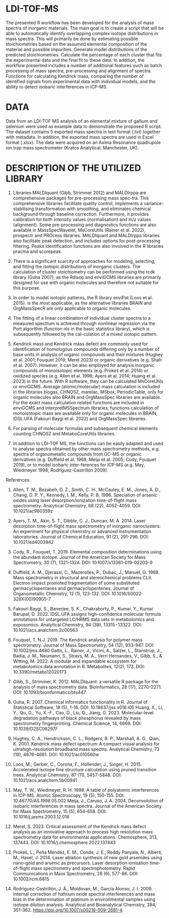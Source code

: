 # LDI-TOF-MS
The presented R workflow has been developed for the analysis of mass spectra of inorganic materials. The main goal is to create a script that will be able to automatically identify overlapping complex isotope distributions in mass spectra. This will primarily be done by estimating possible stoichiometries based on the assumed elemental composition of the material and possible impurities. Generate model distributions of the predicted stoichiometries. Calculate the percentage of each cluster that fits the experimental data and the final fit to these data. 
In addition, the workflow presented includes a number of additional features such as batch processing of mass spectra, pre-processing and alignment of spectra. Functions for calculating Kendrick mass, comparing the number of identified signals from experimental data with individual models, and the ability to detect isobaric interferences in ICP-MS.
# DATA
Data from an LDI-TOF MS analysis of an elemental mixture of gallium and selenium were used as example data to demonstrate the proposed R script. The dataset contains 5 exported mass spectra in text format (.txt) together with metadata. In addition, the exported mass spectra are used in Excel format (.xlsx). The data were acquired on an Axima Resonance quadrupole ion trap mass spectrometer (Kratos Analytical, Manchester, UK).
# DESCRIPTION OF THE UTILIZED LIBRARY
1)  Libraries MALDIquant (Gibb, Strimmer 2012) and MALDIrppa are comprehensive packages for pre-processing mass spec-tra. This comprehensive libraries facilitate quality control, implements a variance-stabilising transformation with smoothing, and eliminates chemical background through baseline correction. Furthermore, it provides calibration for both intensity values (normalisation) and m/z values (alignment). Some pre-processing and diagnostics functions are also available in MassSpecWavelet, MsCoreUtils (Rainer et al. 2022), prospectr and PROcess libraries. MALDIquant and MALDIrppa libraries also facilitate peak detection, and includes options for post-processing filtering. Peaks identification functions are also involved in the R libraries pracma and scorepeak.

2)  There is a significant scarcity of approaches for modeling, selecting, and fitting the isotopic distributions of inorganic clusters. The calculation of cluster stoichiometry can be performed using the rcdk library (Guha 2007), as the Rdisop and enviGCMS libraries are primarily designed for use with organic molecules and therefore not suitable for this purpose. 

3)  In order to model isotopic patterns, the R library enviPat (Loos et al. 2015). is the most applicable, as the alternative libraries BRAIN and OrgMassSpecR are only applicable to organic molecules.

4)  The fitting of a linear combination of individual cluster spectra to a measured spectrum is achieved through nonlinear regression via the Port algorithm (function nls in the basic statistics library), which is subsequently followed by the cal-culation of a mixed isotopic pattern.

5)  Kendrick mass and Kendrick mass defect are commonly used for identification of homologous compounds differing only by a number of base units in analysis of organic compounds and their mixtures (Hughey et al. 2001; Fouquet 2019; Merel 2023) or organic derivatives (e.g. Shah et al. 2007). However, it can be also employed for analysis inorganic compounds of monoisotopic elements (e.g. Prokeš et al. 2014) or oxidized species (e.g. Allen et al. 1996; Ayers et al. 2014; Huang et al. 2023) in the future. With R software, they can be calculated MsCoreUtils or enviGCMS. Average (atomic/molecular) mass calculation is included in the libraries biogas, CHNOSZ, marelac, MSbox, PeriodicTable, only for organic molecules also BRAIN and OrgMassSpec libraries are available. For the exact mass calculation related functions are included in enviGCMS and InterpretMSSpectrum libraries, functions calculation of monoisotopic mass are available only for organic molecules in BRAIN, IDSL.UFA (Fakouri Baygi et al. 2022) and OrgMassSpec libraries.

6)  For parsing of molecular formulas and subsequent chemical elements counting CHNOSZ and MetaboCoreUtils libraries.

7)  In addition to LDI-TOF MS, the functions can be easily adapted and used to analyse spectra obtained by other mass spectrometry methods, e.g. spectra of organometallic compounds from GC-MS or organic derivatives (e.g. Duffield et al. 1968; Meija et al. 2005; Cody, Fouquet 2019), or to model isobaric inter-ferences for ICP-MS (e.g. May, Wiedmeyer 1998; Rodríguez-Castrillón 2009).

References:
1)  Allen, T. M., Bezabeh, D. Z., Smith, C. H., McCauley, E. M., Jones, A. D., Chang, D. P. Y., Kennedy, I. M., Kelly, P. B. 1996. Speciation of arsenic oxides using laser desorption/ionization time-of-flight mass spectrometry. Analytical Chemistry, 68 (22), 4052-4059. DOI: 10.1021/ac960359z

2)  Ayers, T. M., Akin, S. T., Dibble, C. J., Duncan, M. A. 2014. Laser desorption time-of-flight mass spectrometry of inorganic nanoclusters: An experiment for physical chemistry or advanced instrumentation laboratories. Journal of Chemical Education, 91 (2), 291-296. DOI: 10.1021/ed4003942
3)  Cody, R., Fouquet, T. 2019. Elemental composition determinations using the abundant isotope. Journal of the American Society for Mass Spectrometry, 30 (7), 1321-1324. DOI: 10.1007/s13361-019-02203-9
4)  Duffield, A. M., Djerassi, C., Mazerolles, P., Dubac, J., Manuel, G. 1968. Mass spectrometry in structural and stereochemical problems CLII. Electron impact promoted fragmentation of some substituted germacyclopentanes and germacyclopentenes. Journal of Organometallic Chemistry, 12 (1), 123-132. DOI: 10.1016/S0022-328X(00)90905-7
5)  Fakouri Baygi, S., Banerjee, S. K., Chakraborty, P., Kumar, Y., Kumar Barupal, D. 2022. IDSL.UFA assigns high-confidence molecular formula annotations for untargeted LC/HRMS data sets in metabolomics and exposomics. Analytical Chemistry, 94 (39), 13315−13322. DOI: 10.1021/acs.analchem.2c00563
6)  Fouquet, T. N.J. 2019. The Kendrick analysis for polymer mass spectrometry. Journal of Mass Spectrometry, 54 (12), 933-947. DOI: 10.1002/jms.4480
Gatto, L., Rainer, J., Vicini, A., Salzer, L., Stanstrup, J., Badia, J. M., Neumann, S., Stravs, M. A., Verri Hernandes, V., Gibb, S., & Witting, M. 2022. A modular and expandable ecosystem for metabolomics data annotation in R. Metabolites, 12(2), 173. DOI: 10.3390/metabo12020173

7)  Gibb, S., Strimmer, K. 2012. MALDIquant: a versatile R package for the analysis of mass spectrometry data. Bioinformatics, 28 (17), 2270–2271. DOI: 10.1093/bioinformatics/bts447.
8)  Guha, R. 2007. Chemical informatics functionality in R. Journal of Statistical Software, 18 (5), 1-16. DOI: 10.18637/jss.v018.i05
Huang, X., Li, Y., Qu, G., Yu, X.-F., Cao, D., Liu, Q., Jiang, G. 2023. Molecular-level degradation pathways of black phosphorus revealed by mass spectrometry fingerprinting. Chemical Science, 14, 6669. DOI: 10.1039/D2SC06297F
9)  Hughey, C. A., Hendrickson, C. L., Rodgers, R. P., Marshall, A. G., Qian, K. 2001. Kendrick mass defect spectrum: A compact visual analysis for ultrahigh-resolution broadband mass spectra. Analytical Chemistry, 73 (19), 4676–4681. DOI: 10.1021/ac010560w
10)  Loos, M., Gerber, C., Corona, F., Hollender, J., Singer, H. 2015. Accelerated isotope fine structure calculation using pruned transition trees. Analytical Chemistry, 87 (11), 5457-5848. DOI: 10.1021/acs.analchem.5b00941
11)  May, T. W., Wiedmeyer, R. H. 1998. A table of polyatomic interferences in ICP-MS. Atomic Spectroscopy, 19 (5), 150-155. DOI: 10.46770/AS.1998.05.002
Meija, J., Caruso, J. A. 2004. Deconvolution of isobaric interferences in mass spectra. Journal of the American Society for Mass Spectrometry, 15 (5), 654-658. DOI: 10.1016/j.jasms.2003.12.016
12)  Merel, S. 2023. Critical assessment of the Kendrick mass defect analysis as an innovative approach to process high resolution mass spectrometry data for environmental applications. Chemosphere, 313, 137443. DOI: 10.1016/j.chemosphere.2022.137443
13)  Prokeš, L., Peña Méndez, E. M., Conde, J. E., Reddy Panyala, N., Alberti, M., Havel, J. 2014. Laser ablation synthesis of new gold arsenides using nano-gold and arsenic as precursors. Laser desorption ionisation time-of-flight mass spectrometry and spectrophotometry. Rapid Communications in Mass Spectrometry, 28 (6), 577-86. DOI: 10.1002/rcm.6815
14)  Rodríguez-Castrillón, J. Á., Moldovan, M., García Alonso, J. I. 2009. Internal correction of hafnium oxide spectral interferences and mass bias in the determination of platinum in environmental samples using isotope dilution analysis. Analytical and Bioanalytical Chemistry, 394, 351-362. https://doi.org/10.1007/s00216-009-2681-4
